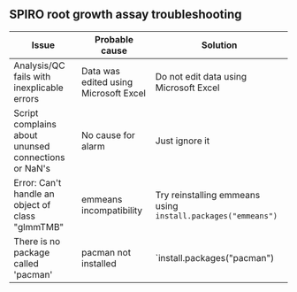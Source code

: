 ## SPIRO root growth assay troubleshooting
| Issue                                                    | Probable cause       | Solution    | 
| ------------------------------------------------------------ | --------------- | ----------- | 
| Analysis/QC fails with inexplicable errors | Data was edited using Microsoft Excel | Do not edit data using Microsoft Excel |
| Script complains about ununsed connections or NaN's | No cause for alarm | Just ignore it |
| Error: Can't handle an object of class "glmmTMB" | emmeans incompatibility | Try reinstalling emmeans using `install.packages("emmeans")` |
| There is no package called 'pacman' | pacman not installed | `install.packages("pacman") |
